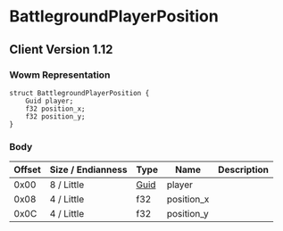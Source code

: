 # BattlegroundPlayerPosition
## Client Version 1.12

### Wowm Representation
```rust,ignore
struct BattlegroundPlayerPosition {
    Guid player;
    f32 position_x;
    f32 position_y;
}
```
### Body
| Offset | Size / Endianness | Type | Name | Description |
| ------ | ----------------- | ---- | ---- | ----------- |
| 0x00 | 8 / Little | [Guid](../spec/packed-guid.md) | player |  |
| 0x08 | 4 / Little | f32 | position_x |  |
| 0x0C | 4 / Little | f32 | position_y |  |
